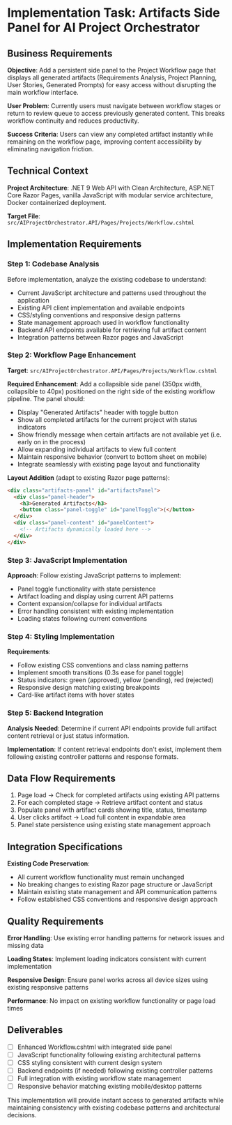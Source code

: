 # Implementation Task: Artifacts Side Panel for AI Project Orchestrator

## Business Requirements

**Objective**: Add a persistent side panel to the Project Workflow page that displays all generated artifacts (Requirements Analysis, Project Planning, User Stories, Generated Prompts) for easy access without disrupting the main workflow interface.

**User Problem**: Currently users must navigate between workflow stages or return to review queue to access previously generated content. This breaks workflow continuity and reduces productivity.

**Success Criteria**: Users can view any completed artifact instantly while remaining on the workflow page, improving content accessibility by eliminating navigation friction.

## Technical Context

**Project Architecture**: .NET 9 Web API with Clean Architecture, ASP.NET Core Razor Pages, vanilla JavaScript with modular service architecture, Docker containerized deployment.

**Target File**: `src/AIProjectOrchestrator.API/Pages/Projects/Workflow.cshtml`

## Implementation Requirements

### Step 1: Codebase Analysis
Before implementation, analyze the existing codebase to understand:
- Current JavaScript architecture and patterns used throughout the application
- Existing API client implementation and available endpoints
- CSS/styling conventions and responsive design patterns
- State management approach used in workflow functionality
- Backend API endpoints available for retrieving full artifact content
- Integration patterns between Razor pages and JavaScript

### Step 2: Workflow Page Enhancement

**Target**: `src/AIProjectOrchestrator.API/Pages/Projects/Workflow.cshtml`

**Required Enhancement**: Add a collapsible side panel (350px width, collapsible to 40px) positioned on the right side of the existing workflow pipeline. The panel should:

- Display "Generated Artifacts" header with toggle button
- Show all completed artifacts for the current project with status indicators
- Show friendly message when certain artifacts are not available yet (i.e. early on in the process)
- Allow expanding individual artifacts to view full content
- Maintain responsive behavior (convert to bottom sheet on mobile)
- Integrate seamlessly with existing page layout and functionality

**Layout Addition** (adapt to existing Razor page patterns):
```html
<div class="artifacts-panel" id="artifactsPanel">
  <div class="panel-header">
    <h3>Generated Artifacts</h3>
    <button class="panel-toggle" id="panelToggle">⟨</button>
  </div>
  <div class="panel-content" id="panelContent">
    <!-- Artifacts dynamically loaded here -->
  </div>
</div>
```

### Step 3: JavaScript Implementation

**Approach**: Follow existing JavaScript patterns to implement:
- Panel toggle functionality with state persistence
- Artifact loading and display using current API patterns  
- Content expansion/collapse for individual artifacts
- Error handling consistent with existing implementation
- Loading states following current conventions

### Step 4: Styling Implementation

**Requirements**: 
- Follow existing CSS conventions and class naming patterns
- Implement smooth transitions (0.3s ease for panel toggle)
- Status indicators: green (approved), yellow (pending), red (rejected)
- Responsive design matching existing breakpoints
- Card-like artifact items with hover states

### Step 5: Backend Integration

**Analysis Needed**: Determine if current API endpoints provide full artifact content retrieval or just status information.

**Implementation**: If content retrieval endpoints don't exist, implement them following existing controller patterns and response formats.

## Data Flow Requirements

1. Page load → Check for completed artifacts using existing API patterns
2. For each completed stage → Retrieve artifact content and status
3. Populate panel with artifact cards showing title, status, timestamp
4. User clicks artifact → Load full content in expandable area
5. Panel state persistence using existing state management approach

## Integration Specifications

**Existing Code Preservation**:
- All current workflow functionality must remain unchanged
- No breaking changes to existing Razor page structure or JavaScript
- Maintain existing state management and API communication patterns
- Follow established CSS conventions and responsive design approach

## Quality Requirements

**Error Handling**: Use existing error handling patterns for network issues and missing data

**Loading States**: Implement loading indicators consistent with current implementation

**Responsive Design**: Ensure panel works across all device sizes using existing responsive patterns

**Performance**: No impact on existing workflow functionality or page load times

## Deliverables

- [ ] Enhanced Workflow.cshtml with integrated side panel
- [ ] JavaScript functionality following existing architectural patterns
- [ ] CSS styling consistent with current design system
- [ ] Backend endpoints (if needed) following existing controller patterns
- [ ] Full integration with existing workflow state management
- [ ] Responsive behavior matching existing mobile/desktop patterns

This implementation will provide instant access to generated artifacts while maintaining consistency with existing codebase patterns and architectural decisions.